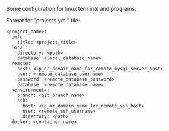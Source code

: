 Some configuration for linux terminal and programs.

Format for "projects.yml" file:

```
<project_name>:
  info:
    title: <project_title>
  local:
    directory: <path>
    database: <local_database_name>
  remote:
    host: <ip_or_domain_name_for_remote_mysql_server_host>
    user: <remote_database_username>
    password: <remote_database_password>
    database: <remote_database_name>
  <environment>:
    branch: <git_branch_name>
    ssh:
      host: <ip_or_domain_name_for_remote_ssh_host>
      user: <remote_ssh_username>
      directory: <path>
  docker: <container_name>
```
